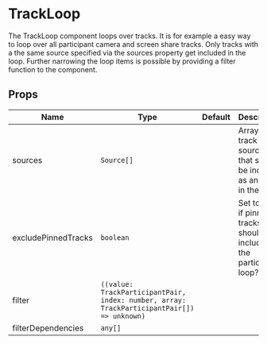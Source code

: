 <!--
!!!! Autogenerated File !!!!
This file was created by @livekit/components-docs-gen and should not be changed manually.
The contents of this file can be replaced at any time which would lead to the loss of all manual changes.
-->

# TrackLoop

The TrackLoop component loops over tracks. It is for example a easy way to loop over all participant camera and screen share tracks. Only tracks with a the same source specified via the sources property get included in the loop. Further narrowing the loop items is possible by providing a filter function to the component.


## Props

| Name | Type | Default | Description |
| --- | --- | --- | --- |
| sources | `Source[]` |  | Array of all track sources that should be included as an item in the loop. |
| excludePinnedTracks | `boolean` |  | Set to `true` if pinned tracks should be included in the participant loop? |
| filter | `((value: TrackParticipantPair, index: number, array: TrackParticipantPair[]) => unknown)` |  |  |
| filterDependencies | `any[]` |  |  |

